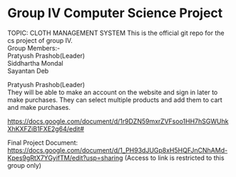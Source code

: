 # Group IV Computer Science Project
TOPIC: CLOTH MANAGEMENT SYSTEM
This is the official git repo for the cs project of group IV.  
Group Members:-  
Pratyush Prashob(Leader)  
Siddhartha Mondal  
Sayantan Deb 

 
Pratyush Prashob(Leader)  
They will be able to make an account on the website and sign in later to make purchases.
They can select multiple products and add them to cart and make purchases.


https://docs.google.com/document/d/1r9DZN59mxrZVFsoo1HH7hSGWUhkXhKXFZiB1FXE2g64/edit#

Final Project Document: https://docs.google.com/document/d/1_PH93dJUGp8xH5HQFJnCNhAMd-Kpes9gRtX7YGyifTM/edit?usp=sharing (Access to link is restricted to this group only)

